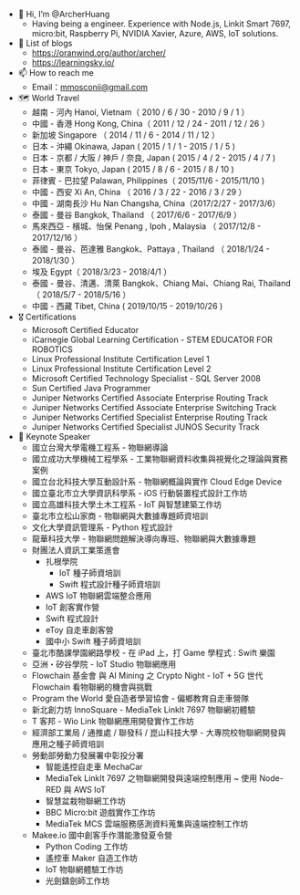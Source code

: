 - 👋 Hi, I’m @ArcherHuang
  - Having being a engineer. Experience with Node.js, Linkit Smart 7697, micro:bit, Raspberry Pi, NVIDIA Xavier, Azure, AWS, IoT solutions.
- 🌱  List of blogs
  - https://oranwind.org/author/archer/
  - https://learningsky.io/
- 📫 How to reach me 
  - Email：mmosconii@gmail.com
- 🗺 World Travel
  - 越南 - 河內 Hanoi, Vietnam（ 2010 / 6 / 30 - 2010 / 9 / 1 ）
  - 中國 - 香港 Hong Kong, China（ 2011 / 12 / 24 - 2011 / 12 / 26 ）
  - 新加坡 Singapore （ 2014 / 11 / 6 - 2014 / 11 / 12 ）
  - 日本 - 沖繩  Okinawa, Japan  ( 2015 / 1 / 1 - 2015 / 1 / 5 )
  - 日本 - 京都 / 大阪 / 神戶 / 奈良, Japan  ( 2015 / 4 / 2 - 2015 / 4 / 7 )
  - 日本 - 東京 Tokyo, Japan  ( 2015 / 8 / 6 - 2015 / 8 / 10 )
  - 菲律賓 - 巴拉望 Palawan,  Philippines（ 2015/11/6 - 2015/11/10 ) 
  - 中國 - 西安 Xi An, China （ 2016 / 3 / 22 - 2016 / 3 / 29 ）
  - 中國 - 湖南長沙 Hu Nan Changsha, China（2017/2/27 - 2017/3/6）
  - 泰國 - 曼谷 Bangkok, Thailand （ 2017/6/6 - 2017/6/9 ）
  - 馬來西亞 - 檳城、怡保 Penang , Ipoh  , Malaysia （ 2017/12/8 - 2017/12/16 ）
  - 泰國 - 曼谷、芭達雅 Bangkok、Pattaya  , Thailand （ 2018/1/24 - 2018/1/30 ）
  - 埃及 Egypt（ 2018/3/23 - 2018/4/1 ）
  - 泰國 - 曼谷、清邁、清萊 Bangkok、Chiang Mai、Chiang Rai, Thailand（ 2018/5/7 - 2018/5/16 ）
  - 中國 - 西藏 Tibet, China ( 2019/10/15 - 2019/10/26 )
- 🎖 Certifications
  - Microsoft Certified Educator
  - iCarnegie Global Learning Certification - STEM EDUCATOR FOR ROBOTICS 
  - Linux Professional Institute Certification Level 1
  - Linux Professional Institute Certification Level 2
  - Microsoft Certified Technology Specialist - SQL Server 2008
  - Sun Certified Java Programmer
  - Juniper Networks Certified Associate Enterprise Routing Track
  - Juniper Networks Certified Associate Enterprise Switching Track
  - Juniper Networks Certified Specialist Enterprise Routing Track
  - Juniper Networks Certified Specialist JUNOS Security Track
- 📣 Keynote Speaker
  - 國立台灣大學電機工程系 - 物聯網導論
  - 國立成功大學機械工程學系 - 工業物聯網資料收集與視覺化之理論與實務案例
  - 國立台北科技大學互動設計系 - 物聯網概論與實作 Cloud Edge Device
  - 國立臺北市立大學資訊科學系 - iOS 行動裝置程式設計工作坊
  - 國立高雄科技大學土木工程系 - IoT 與智慧建築工作坊
  - 臺北市立松山家商 - 物聯網與大數據專題師資培訓
  - 文化大學資訊管理系 - Python 程式設計
  - 龍華科技大學 - 物聯網問題解決導向專班、物聯網與大數據專題
  - 財團法人資訊工業策進會
    - 扎根學院
      - IoT 種子師資培訓
      - Swift 程式設計種子師資培訓
    - AWS IoT 物聯網雲端整合應用
    - IoT 創客實作營
    - Swift 程式設計
    - eToy 自走車創客營
    - 國中小 Swift 種子師資培訓
  - 臺北市酷課學園網路學校 - 在 iPad 上，打 Game 學程式 : Swift 樂園
  - 亞洲・矽谷學院 - IoT Studio 物聯網應用
  - Flowchain 基金會 與 AI Mining 之 Crypto Night - IoT + 5G 世代 Flowchain 看物聯網的機會與挑戰
  - Program the World 愛自造者學習協會  - 偏鄉教育自走車營隊
  - 新北創力坊 InnoSquare - MediaTek LinkIt 7697 物聯網初體驗
  - T 客邦 - Wio Link 物聯網應用開發實作工作坊
  - 經濟部工業局 / 通推處 / 聯發科 / 崑山科技大學 - 大專院校物聯網開發與應用之種子師資培訓
  - 勞動部勞動力發展署中彰投分署
    - 智能遙控自走車 MechaCar
    - MediaTek LinkIt 7697 之物聯網開發與遠端控制應用 ~ 使用 Node-RED 與 AWS IoT
    - 智慧盆栽物聯網工作坊
    - BBC Micro:bit 遊戲實作工作坊
    - MediaTek  MCS 雲端服務感測資料蒐集與遠端控制工作坊
  - Makee.io 國中創客手作潛能激發夏令營
    - Python Coding 工作坊
    - 遙控車 Maker 自造工作坊
    - IoT 物聯網體驗工作坊
    - 光劍鑄劍師工作坊

<!---
ArcherHuang/ArcherHuang is a ✨ special ✨ repository because its `README.md` (this file) appears on your GitHub profile.
You can click the Preview link to take a look at your changes.
💞️ 
- 👀 I’m interested in ...
--->
